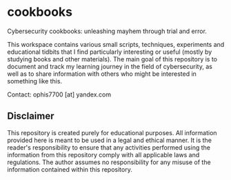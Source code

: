 # cookbooks
Cybersecurity cookbooks: unleashing mayhem through trial and error.

This workspace contains various small scripts, techniques, experiments and educational tidbits that I find particularly interesting or useful (mostly by studying books and other materials). The main goal of this repository is to document and track my learning journey in the field of cybersecurity, as well as to share information with others who might be interested in something like this.

Contact: ophis7700 [at] yandex.com

## Disclaimer

This repository is created purely for educational purposes. All information provided here is meant to be used in a legal and ethical manner. It is the reader's responsibility to ensure that any activities performed using the information from this repository comply with all applicable laws and regulations. The author assumes no responsibility for any misuse of the information contained within this repository.
